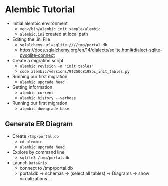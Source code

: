 # Alembic Tutorial

[](https://alembic.sqlalchemy.org/en/latest/tutorial.html)

* Initial alembic environment
  * `venv/bin/alembic init sample/alembic`
  * `alembic.ini` created at local path
* Editing the .ini File
  * `sqlalchemy.url=sqlite:////tmp/portal.db`
  * <https://docs.sqlalchemy.org/en/14/dialects/sqlite.html#dialect-sqlite-pysqlite-connect>
* Create a migration script
  * `alembic revision -m "init tables"`
  * `code alembic/versions/9f250c8198bc_init_tables.py`
* Running our first migration
  * `alembic upgrade head`
* Getting Information
  * `alembic current`
  * `alembic history --verbose`
* Running our first migration
  * `alembic downgrade base`

## Generate ER Diagram

* Create `/tmp/portal.db`
  * `cd alembic`
  * `alembic upgrade head`
* Explore by command line
  * `sqlite3 /tmp/portal.db`
* Launch `DataGrip`
  * connect to /tmp/portal.db
  * portal.db -> schemas -> (select all tables) -> Diagrams -> show virualizations ...